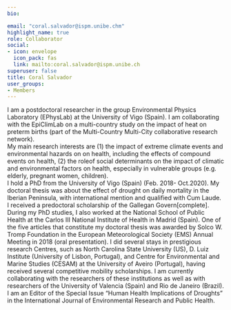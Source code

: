 ```yaml
---
bio:

email: "coral.salvador@ispm.unibe.chm"
highlight_name: true
role: Collaborator
social:
- icon: envelope
  icon_pack: fas
  link: mailto:coral.salvador@ispm.unibe.ch
superuser: false
title: Coral Salvador
user_groups:
- Members
---
```


I am a postdoctoral researcher in the group Environmental Physics Laboratory (EPhysLab) at the University of Vigo (Spain). I am collaborating with the EpiClimLab on a multi-country study on the impact of heat on preterm births (part of the Multi-Country Multi-City collaborative research network).     
My main research interests are (1) the impact of extreme climate events and environmental hazards on on health, including the effects of compound events on health, (2) the roleof social determinants on the impact of climatic and environmental factors on health, especially in vulnerable groups (e.g. elderly, pregnant women, children).    
I hold a PhD from the University of Vigo (Spain) (Feb. 2018- Oct.2020). My doctoral thesis was about the effect of drought on daily mortality in the Iberian Peninsula, with international mention and qualified with Cum Laude. I received a predoctoral scholarship of the Gallegan Govern[complete]. During my PhD studies, I also worked at the National School of Public Health at the Carlos III National Institute of Health in Madrid (Spain). One of the five articles that constitute my doctoral thesis was awarded by Solco W. Tromp Foundation in the European Meteorological Society (EMS) Annual Meeting in 2018 (oral presentation). I did several stays in prestigious research Centres, such as North Carolina State University (US), D. Luiz Institute (University of Lisbon, Portugal), and Centre for Environmental and Marine Studies (CESAM) at the University of Aveiro (Portugal), having received several competitive mobility scholarships. I am currently collaborating with the researchers of these institutions as well as with researchers of the University of Valencia (Spain) and Rio de Janeiro (Brazil). I am an Editor of the Special Issue “Human Health Implications of Droughts” in the International Journal of Environmental Research and Public Health.

